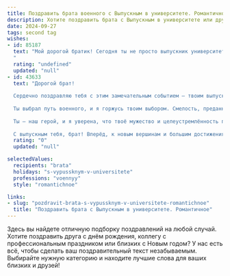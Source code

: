 ```yaml
---
title: Поздравить брата военного с Выпускным в университете. Романтичное
description: Хотите поздравить брата с Выпускным в университете или другим праздником? Наш ИИ создаст незабываемое поздравление, а вы обязательно выделитесь среди других.  
date: 2024-09-27
tags: second tag
wishes:
- id: 85187
  text: "Мой дорогой братик! Сегодня ты не просто выпускник университета, сегодня ты –  офицер, готовый к защите Родины,  хранитель её спокойствия и надежды.  Сердце переполняет гордость за тебя, за твою силу, мужество и преданность. Ты всегда был для меня примером,  и этот день –  особенно яркое подтверждение твоей невероятной воли к победе. Пусть твоя жизнь, как и этот торжественный момент, будет полна блестящих побед,  ярких звёзд на погонах и настоящей, светлой любви!  Поздравляю тебя с этим незабываемым днем, мой герой!
  "
  rating: "undefined"
  updated: "null"
- id: 43633
  text: "Дорогой брат!
  
  Сердечно поздравляю тебя с этим замечательным событием — твоим выпускным! Этот день символизирует не только окончание учебы, но и начало новой, волнующей главы в твоей жизни.
  
  Ты выбрал путь военного, и я горжусь твоим выбором. Смелость, преданность и честь — эти слова словно созданы для тебя, зная, сколько сил и усилий ты вложил в своё образование. Пусть каждый новый день на этом пути будет наполнен радостью, вдохновением и, главное, пусть он принесёт много побед.
  
  Ты — наш герой, и я уверена, что твоё мужество и целеустремлённость приведут тебя к величайшим успехам. Пусть любовь к Родине горит в твоём сердце, а мечты воплощаются в реальность.
  
  С выпускным тебя, брат! Вперёд, к новым вершинам и большим достижениям!"
  rating: "0"
  updated: "null"

selectedValues:
  recipients: "brata"
  holidays: "s-vypussknym-v-universitete"
  professions: "voennyy"
  style: "romantichnoe"

links:
- slug: "pozdravit-brata-s-vypussknym-v-universitete-romantichnoe"
  title: "Поздравить брата с Выпускным в университете. Романтичное"
---
```


Здесь вы найдете отличную подборку поздравлений на любой случай. 
Хотите поздравить друга с днём рождения, коллегу с профессиональным праздником или близких с Новым годом? У нас есть всё, чтобы сделать ваш поздравительный текст незабываемым. Выбирайте нужную категорию и находите лучшие слова для ваших близких и друзей!
